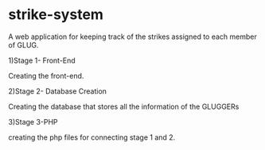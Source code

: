 # strike-system
A web application for keeping track of the strikes assigned to each member of GLUG.


1)Stage 1- Front-End

  Creating the front-end.
  
2)Stage 2- Database Creation
  
  Creating the database that stores all the information of the GLUGGERs
  
3)Stage 3-PHP

  creating the  php files for connecting  stage 1 and 2. 

